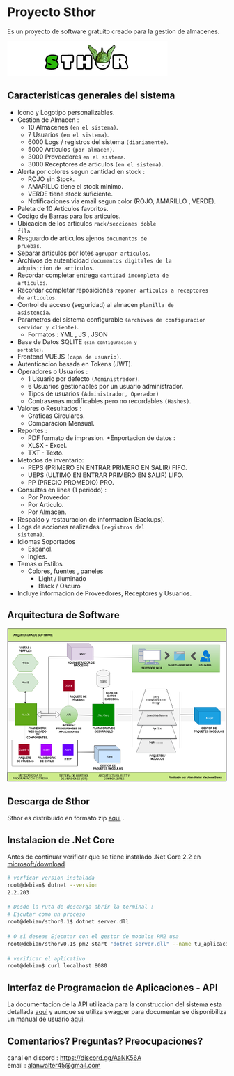 
# Proyecto Sthor

Es un proyecto de software gratuito creado para la gestion de almacenes.

<img src="./assets/logotipo.png">

## Caracteristicas generales del sistema

* Icono y Logotipo personalizables.
* Gestion de Almacen :
    * 10 Almacenes <code>(en el sistema)</code>.
    * 7 Usuarios <code>(en el sistema)</code>.
    * 6000 Logs / registros del sistema <code>(diariamente)</code>.
    * 5000 Articulos <code>(por almacen)</code>.
    * 3000 Proveedores <code>en el sistema</code>.
    * 3000 Receptores de articulos <code>(en el sistema)</code>.
* Alerta por colores segun cantidad en stock :
    * ROJO sin Stock.
    * AMARILLO tiene el stock minimo.
    * VERDE tiene stock suficiente.
    * Notificaciones via email segun color (ROJO, AMARILLO , VERDE).
* Paleta de 10 Articulos favoritos.
* Codigo de Barras para los articulos.
* Ubicacion de los articulos <code>rack/secciones doble fila</code>.
* Resguardo de articulos ajenos <code>documentos de pruebas</code>.
* Separar articulos por lotes <code>agrupar articulos</code>.
* Archivos de autenticidad <code>documentos digitales de la adquisicion de articulos</code>.
* Recordar completar entrega <code>cantidad imcompleta de articulos</code>.
* Recordar completar reposiciones <code>reponer articulos a receptores de articulos</code>.
* Control de acceso (seguridad) al almacen <code>planilla de asistencia</code>.
* Parametros del sistema configurable <code>(archivos de configuracion servidor y cliente)</code>.
    * Formatos : YML , JS , JSON
* Base de Datos SQLITE <code><code>(sin configuracion y portable)</code></code>.
* Frontend VUEJS <code>(capa de usuario)</code>.
* Autenticacion basada en Tokens (JWT).
* Operadores o Usuarios :
    * 1 Usuario por defecto <code>(Administrador)</code>.
    * 6 Usuarios gestionables por un usuario administrador.
    * Tipos de usuarios <code>(Administrador, Operador)</code>
    * Contrasenas modificables pero no recordables <code>(Hashes)</code>.
* Valores o Resultados :
    * Graficas Circulares.
    * Comparacion Mensual.
* Reportes :
    * PDF formato de impresion.
*Enportacion de datos :
    * XLSX - Excel.
    * TXT - Texto.
* Metodos de inventario:
    * PEPS (PRIMERO EN ENTRAR PRIMERO EN SALIR) FIFO.
    * UEPS (ULTIMO EN ENTRAR PRIMERO EN SALIR) LIFO.
    * PP (PRECIO PROMEDIO) PRO.
* Consultas en linea (1 periodo) :
    * Por Proveedor.
    * Por Articulo.
    * Por Almacen.
* Respaldo y restauracion de informacion (Backups).
* Logs de acciones realizadas <code>(registros del sistema)</code>.
* Idiomas Soportados
    * Espanol.
    * Ingles.
* Temas o Estilos 
    * Colores, fuentes , paneles
        * Light / Iluminado
        * Black / Oscuro
* Incluye informacion de Proveedores, Receptores y Usuarios.

## Arquitectura de Software

<img width="600px" src="assets/arquitectura.png">

## Descarga de Sthor

Sthor es distribuido en formato zip <a href="src/sthor.zip" download>aqui</a> .

## Instalacion de .Net Core 

Antes de continuar verificar que se tiene instalado .Net Core 2.2 en <a href="https://dotnet.microsoft.com/download">microsoft/download</a>

```sh
# verficar version instalada
root@debian$ dotnet --version
2.2.203

# Desde la ruta de descarga abrir la terminal :
# Ejcutar como un proceso
root@debian/sthor0.1$ dotnet server.dll 

# O si deseas Ejecutar con el gestor de modulos PM2 usa
root@debian/sthorv0.1$ pm2 start "dotnet server.dll" --name tu_aplicacion 

# verificar el aplicativo
root@debian$ curl localhost:8080
```


## Interfaz de Programacion de Aplicaciones - API

La documentacion de la API utilizada para la construccion del sistema esta detallada <a href="apidoc-sthor/index.html">aqui</a>  y aunque se utiliza swagger para documentar se disponibiliza un manual de usuario <a href="src/manual.pdf" download>aqui</a>.

## Comentarios? Preguntas? Preocupaciones?
canal en discord : https://discord.gg/AaNK56A
<br>
email : alanwalter45@gmail.com